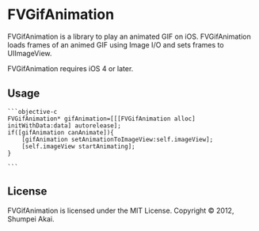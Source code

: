 FVGifAnimation
==============

FVGifAnimation is a library to play an animated GIF on iOS.
FVGifAnimation loads frames of an animed GIF using Image I/O
and sets frames to UIImageView.

FVGifAnimation requires iOS 4 or later.

Usage
-----
    ```objective-c
    FVGifAnimation* gifAnimation=[[[FVGifAnimation alloc] initWithData:data] autorelease];
    if([gifAnimation canAnimate]){
        [gifAnimation setAnimationToImageView:self.imageView];
        [self.imageView startAnimating];
    }

    ```

License
-------
FVGifAnimation is licensed under the MIT License.
Copyright &copy; 2012, Shumpei Akai.
